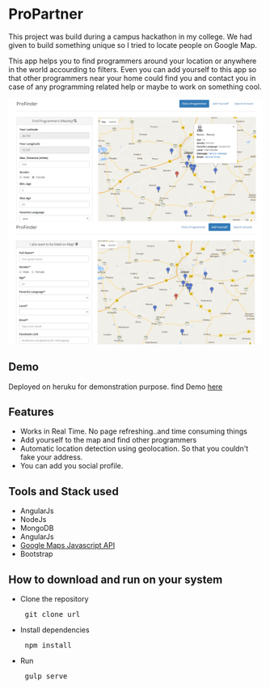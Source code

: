 # ProPartner

This project was build during a campus hackathon in my college. We had given to build something unique so I tried to locate people on Google Map. 

This app helps you to find programmers around your location or anywhere in the world accourding to filters. Even you can add yourself to this app so that other programmers near your home could find you and contact you in case of any programming related help or maybe to work on something cool.

<img src="screenshots/find.png" alt="screenshot"/>
<img src="screenshots/add.png" alt="screenshot"/>

<h2>Demo</h2>
Deployed on heruku for demonstration purpose. find Demo <a href="https://propartner.herokuapp.com/" target="_blank">here</a>

<h2>Features</h2>

<ul>
<li> Works in Real Time. No page refreshing..and time consuming things</li>
<li> Add yourself to the map and find other programmers</li>
<li> Automatic location detection using geolocation. So that you couldn't fake your address.</li>
<li> You can add you social profile.</li>
</ul>


<h2>Tools and Stack used</h2>

<ul>
<li> AngularJs</li>
<li> NodeJs</li>
<li> MongoDB</li>
<li> AngularJs</li>
<li> <a href="https://developers.google.com/maps/documentation/javascript/">Google Maps Javascript API</a></li>
<li> Bootstrap</li>

</ul>

<h2>How to download and run on your system</h2>

<ul>
<li> Clone the repository
<pre> git clone url</pre>
</li>

<li> Install dependencies
<pre> npm install</pre>
</li>

<li> Run
<pre> gulp serve</pre>
</li>

</ul>



